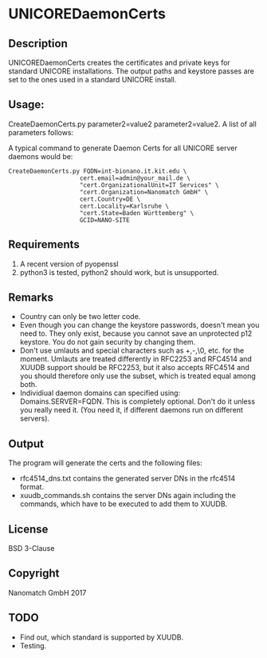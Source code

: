 # UNICOREDaemonCerts

## Description
UNICOREDaemonCerts creates the certificates and private keys for standard UNICORE installations. The output paths and keystore passes are set to the ones used in a standard UNICORE install.

## Usage:
CreateDaemonCerts.py parameter2=value2 parameter2=value2. A list of all parameters follows:

A typical command to generate Daemon Certs for all UNICORE server daemons would be:

    CreateDaemonCerts.py FQDN=int-bionano.it.kit.edu \
                        cert.email=admin@your_mail.de \
                        "cert.OrganizationalUnit=IT Services" \
                        "cert.Organization=Nanomatch GmbH" \
                        cert.Country=DE \
                        cert.Locality=Karlsruhe \
                        "cert.State=Baden Württemberg" \
                        GCID=NANO-SITE 

                        
## Requirements
1. A recent version of pyopenssl
2. python3 is tested, python2 should work, but is unsupported.

## Remarks
* Country can only be two letter code. 
* Even though you can change the keystore passwords, doesn't mean you need to. They only exist, because you cannot save an unprotected p12 keystore. You do not gain security by changing them.
* Don't use umlauts and special characters such as +,-,\0, etc. for the moment. Umlauts are treated differently in RFC2253 and RFC4514 and XUUDB support should be RFC2253, but it also accepts RFC4514 and you should therefore only use the subset, which is treated equal among both.
* Individiual daemon domains can specified using: Domains.SERVER=FQDN. This is completely optional. Don't do it unless you really need it. (You need it, if different daemons run on different servers).

## Output
The program will generate the certs and the following files:
* rfc4514_dns.txt contains the generated server DNs in the rfc4514 format.
* xuudb_commands.sh contains the server DNs again including the commands, which have to be executed to add them to XUUDB.

## License
BSD 3-Clause

## Copyright
Nanomatch GmbH 2017

## TODO
* Find out, which standard is supported by XUUDB.
* Testing.
